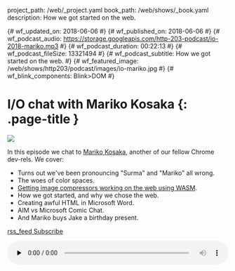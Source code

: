 project_path: /web/_project.yaml
book_path: /web/shows/_book.yaml
description: How we got started on the web.

{# wf_updated_on: 2018-06-06 #}
{# wf_published_on: 2018-06-06 #}
{# wf_podcast_audio: https://storage.googleapis.com/http-203-podcast/io-2018-mariko.mp3 #}
{# wf_podcast_duration: 00:22:13 #}
{# wf_podcast_fileSize: 13321494 #}
{# wf_podcast_subtitle: How we got started on the web. #}
{# wf_featured_image: /web/shows/http203/podcast/images/io-mariko.jpg #}
{# wf_blink_components: Blink>DOM #}

# I/O chat with Mariko Kosaka {: .page-title }

<img src="/web/shows/http203/podcast/images/io-mariko.jpg" class="attempt-right">

In this episode we chat to [Mariko Kosaka](https://twitter.com/kosamari), another of our fellow
Chrome dev-rels. We cover:

* Turns out we've been pronouncing "Surma" and "Mariko" all wrong.
* The woes of color spaces.
* [Getting image compressors working on the web using WASM](https://developers.google.com/web/updates/2018/03/emscripting-a-c-library).
* How we got started, and why we chose the web.
* Creating awful HTML in Microsoft Word.
* AIM vs Microsoft Comic Chat.
* And Mariko buys Jake a birthday present.

<a href="http://feeds.feedburner.com/Http203Podcast">
  <span class="material-icons">rss_feed</span>
  Subscribe
</a>

<audio style="width: 100%" src="https://storage.googleapis.com/http-203-podcast/io-2018-mariko.mp3"
controls preload="none"></audio>
